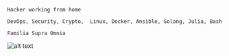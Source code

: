 


`Hacker working from home`

`DevOps, Security, Crypto, 
Linux, Docker, Ansible,
Golang, Julia, Bash`

`Familia Supra Omnia`

![alt text](https://github.com/mmatoscom/mmatoscom.github.io/blob/master/mmatos.jpg)
